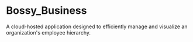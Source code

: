 # Bossy_Business
A cloud-hosted application designed to efficiently manage and visualize an organization's employee hierarchy. 
